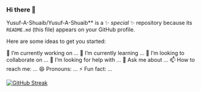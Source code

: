 ### Hi there 👋



Yusuf-A-Shuaib/Yusuf-A-Shuaib** is a ✨ _special_ ✨ repository because its `README.md` (this file) appears on your GitHub profile.

Here are some ideas to get you started:

🔭 I’m currently working on ...
🌱 I’m currently learning ...
👯 I’m looking to collaborate on ...
🤔 I’m looking for help with ...
💬 Ask me about ...
📫 How to reach me: ...
😄 Pronouns: ...
⚡ Fun fact: ...










[![GitHub Streak](http://github-readme-streak-stats.herokuapp.com?user=Yusuf-A-Shuaib&theme=vue&hide_border=true&date_format=M%20j%5B%2C%20Y%5D)](https://git.io/streak-stats)
